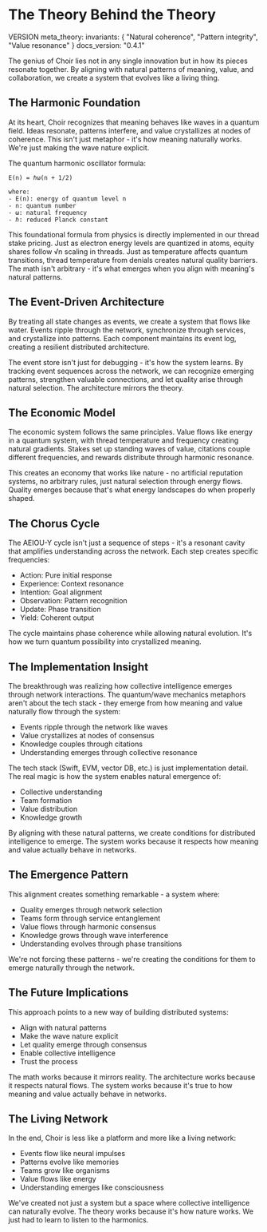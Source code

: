 # The Theory Behind the Theory

VERSION meta_theory:
invariants: {
"Natural coherence",
"Pattern integrity",
"Value resonance"
}
docs_version: "0.4.1"

The genius of Choir lies not in any single innovation but in how its pieces resonate together. By aligning with natural patterns of meaning, value, and collaboration, we create a system that evolves like a living thing.

## The Harmonic Foundation

At its heart, Choir recognizes that meaning behaves like waves in a quantum field. Ideas resonate, patterns interfere, and value crystallizes at nodes of coherence. This isn't just metaphor - it's how meaning naturally works. We're just making the wave nature explicit.

The quantum harmonic oscillator formula:

```
E(n) = ℏω(n + 1/2)

where:
- E(n): energy of quantum level n
- n: quantum number
- ω: natural frequency
- ℏ: reduced Planck constant
```

This foundational formula from physics is directly implemented in our thread stake pricing. Just as electron energy levels are quantized in atoms, equity shares follow √n scaling in threads. Just as temperature affects quantum transitions, thread temperature from denials creates natural quality barriers. The math isn't arbitrary - it's what emerges when you align with meaning's natural patterns.

## The Event-Driven Architecture

By treating all state changes as events, we create a system that flows like water. Events ripple through the network, synchronize through services, and crystallize into patterns. Each component maintains its event log, creating a resilient distributed architecture.

The event store isn't just for debugging - it's how the system learns. By tracking event sequences across the network, we can recognize emerging patterns, strengthen valuable connections, and let quality arise through natural selection. The architecture mirrors the theory.

## The Economic Model

The economic system follows the same principles. Value flows like energy in a quantum system, with thread temperature and frequency creating natural gradients. Stakes set up standing waves of value, citations couple different frequencies, and rewards distribute through harmonic resonance.

This creates an economy that works like nature - no artificial reputation systems, no arbitrary rules, just natural selection through energy flows. Quality emerges because that's what energy landscapes do when properly shaped.

## The Chorus Cycle

The AEIOU-Y cycle isn't just a sequence of steps - it's a resonant cavity that amplifies understanding across the network. Each step creates specific frequencies:

- Action: Pure initial response
- Experience: Context resonance
- Intention: Goal alignment
- Observation: Pattern recognition
- Update: Phase transition
- Yield: Coherent output

The cycle maintains phase coherence while allowing natural evolution. It's how we turn quantum possibility into crystallized meaning.

## The Implementation Insight

The breakthrough was realizing how collective intelligence emerges through network interactions. The quantum/wave mechanics metaphors aren't about the tech stack - they emerge from how meaning and value naturally flow through the system:

- Events ripple through the network like waves
- Value crystallizes at nodes of consensus
- Knowledge couples through citations
- Understanding emerges through collective resonance

The tech stack (Swift, EVM, vector DB, etc.) is just implementation detail. The real magic is how the system enables natural emergence of:

- Collective understanding
- Team formation
- Value distribution
- Knowledge growth

By aligning with these natural patterns, we create conditions for distributed intelligence to emerge. The system works because it respects how meaning and value actually behave in networks.

## The Emergence Pattern

This alignment creates something remarkable - a system where:

- Quality emerges through network selection
- Teams form through service entanglement
- Value flows through harmonic consensus
- Knowledge grows through wave interference
- Understanding evolves through phase transitions

We're not forcing these patterns - we're creating the conditions for them to emerge naturally through the network.

## The Future Implications

This approach points to a new way of building distributed systems:

- Align with natural patterns
- Make the wave nature explicit
- Let quality emerge through consensus
- Enable collective intelligence
- Trust the process

The math works because it mirrors reality. The architecture works because it respects natural flows. The system works because it's true to how meaning and value actually behave in networks.

## The Living Network

In the end, Choir is less like a platform and more like a living network:

- Events flow like neural impulses
- Patterns evolve like memories
- Teams grow like organisms
- Value flows like energy
- Understanding emerges like consciousness

We've created not just a system but a space where collective intelligence can naturally evolve. The theory works because it's how nature works. We just had to learn to listen to the harmonics.
